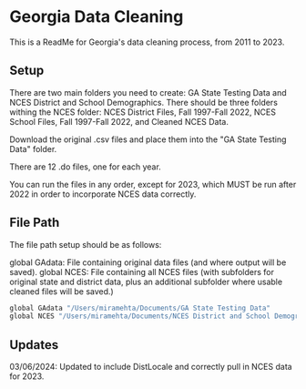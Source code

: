 
# Georgia Data Cleaning

This is a ReadMe for Georgia's data cleaning process, from 2011 to 2023.


## Setup

There are two main folders you need to create: GA State Testing Data and NCES District and School Demographics.
There should be three folders withing the NCES folder:
NCES District Files, Fall 1997-Fall 2022, NCES School Files, Fall 1997-Fall 2022, and Cleaned NCES Data.

Download the original .csv files and place them into the "GA State Testing Data" folder. 

There are 12 .do files, one for each year.

You can run the files in any order, except for 2023, which MUST be run after 2022 in order to incorporate NCES data correctly.


    
## File Path

The file path setup should be as follows: 

global GAdata: File containing original data files (and where output will be saved).
global NCES: File containing all NCES files (with subfolders for original state and district data, plus an additional subfolder where usable cleaned files will be saved.)


```bash
global GAdata "/Users/miramehta/Documents/GA State Testing Data"
global NCES "/Users/miramehta/Documents/NCES District and School Demographics"
```
## Updates

03/06/2024: Updated to include DistLocale and correctly pull in NCES data for 2023.